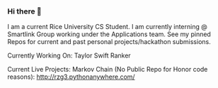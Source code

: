 ### Hi there 👋

I am a current Rice University CS Student. I am currently interning @ Smartlink Group working under the Applications team. See my pinned Repos for current and past personal projects/hackathon submissions.

Currently Working On: Taylor Swift Ranker

Current Live Projects:
Markov Chain (No Public Repo for Honor code reasons): http://rzg3.pythonanywhere.com/
